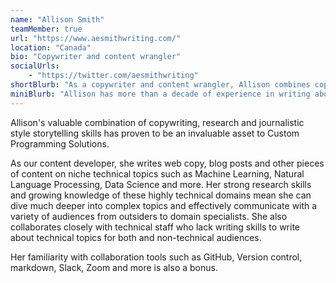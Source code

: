 ```yaml
---
name: "Allison Smith"
teamMember: true
url: "https://www.aesmithwriting.com/"
location: "Canada"
bio: "Copywriter and content wrangler"
socialUrls:
    - "https://twitter.com/aesmithwriting"
shortBlurb: "As a copywriter and content wrangler, Allison combines copywriting, research and journalistic style storytelling skills to dive deep into niche technical topics such as Machine Learning, Natural Language Processing, Data Science and more. She's most passionate about helping audiences understand the benefits and impact of these ever-evolving fields, and relishes the opportunity to help highly technical companies connect with potential customers. Her familiarity with collaboration tools such as GitHub, Version control, markdown, Slack, Zoom and others is also a bonus."
miniBlurb: "Allison has more than a decade of experience in writing about a wide range of topics, most recently Machine Learning, Natural Language Processing, Data Science and more. As a copywriter and content wrangler, she dives deep into complex subject matter to communicate with a variety of audiences, from outsiders to domain specialists."
---
```




Allison's valuable combination of copywriting, research and journalistic style storytelling skills has proven to be an invaluable asset to Custom Programming Solutions.

As our content developer, she writes web copy, blog posts and other pieces of content on niche technical topics such as Machine Learning, Natural Language Processing, Data Science and more. Her strong research skills and growing knowledge of these highly technical domains mean she can dive much deeper into complex topics and effectively communicate with a variety of audiences from outsiders to domain specialists. She also collaborates closely with technical staff who lack writing skills to write about technical topics for both and non-technical audiences.

Her familiarity with collaboration tools such as GitHub, Version control, markdown, Slack, Zoom and more is also a bonus.
